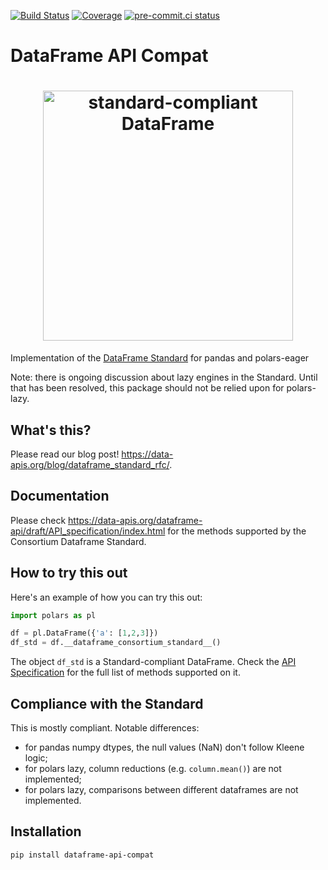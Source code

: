 [![Build Status](https://github.com/data-apis/dataframe-api-compat/workflows/tox/badge.svg)](https://github.com/data-apis/dataframe-api-compat/actions?workflow=tox)
[![Coverage](https://codecov.io/gh/MarcoGorelli/cython-lint/branch/main/graph/badge.svg)](https://codecov.io/gh/data-apis/dataframe-api-compat)
[![pre-commit.ci status](https://results.pre-commit.ci/badge/github/MarcoGorelli/dataframe-api-compat/main.svg)](https://results.pre-commit.ci/latest/github/MarcoGorelli/dataframe-api-compat/main)

# DataFrame API Compat

<h1 align="center">
	<img
		width="400"
		alt="standard-compliant DataFrame"
		src="https://github.com/data-apis/dataframe-api-compat/assets/33491632/2997cb92-fd10-4426-bd41-8dfd1e466ee2">
</h1>

Implementation of the [DataFrame Standard](https://data-apis.org/dataframe-api/draft/index.html)
for pandas and polars-eager

Note: there is ongoing discussion about lazy engines in the Standard. Until that has been resolved,
this package should not be relied upon for polars-lazy.

What's this?
------------
Please read our blog post! https://data-apis.org/blog/dataframe_standard_rfc/.

Documentation
-------------
Please check https://data-apis.org/dataframe-api/draft/API_specification/index.html
for the methods supported by the Consortium Dataframe Standard.

How to try this out
-------------------

Here's an example of how you can try this out:
```python
import polars as pl

df = pl.DataFrame({'a': [1,2,3]})
df_std = df.__dataframe_consortium_standard__()
```
The object `df_std` is a Standard-compliant DataFrame. Check the
[API Specification](https://data-apis.org/dataframe-api/draft/API_specification/index.html)
for the full list of methods supported on it.

Compliance with the Standard
----------------------------
This is mostly compliant. Notable differences:
- for pandas numpy dtypes, the null values (NaN) don't follow Kleene logic;
- for polars lazy, column reductions (e.g. `column.mean()`) are not implemented;
- for polars lazy, comparisons between different dataframes are not implemented.

Installation
------------
```
pip install dataframe-api-compat
```
